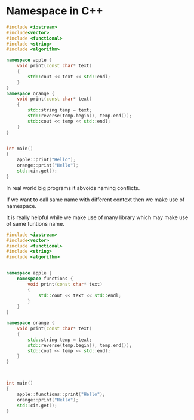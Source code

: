 # Namespace in C++

```c++
#include <iostream>
#include<vector>
#include <functional>
#include <string>
#include <algorithm>

namespace apple {
    void print(const char* text)
    {
        std::cout << text << std::endl;
    }
}
namespace orange {
    void print(const char* text)
    {
        std::string temp = text;
        std::reverse(temp.begin(), temp.end());
        std::cout << temp << std::endl;
    }
}


int main()
{
    apple::print("Hello");
    orange::print("Hello");
    std::cin.get();
}
```

In real world big programs it abvoids naming conflicts.

If we want to call same name with different context then we make use of namespace.

It is really helpful while we make use of many library which may make use of same funtions name.

```c++
#include <iostream>
#include<vector>
#include <functional>
#include <string>
#include <algorithm>


namespace apple {
    namespace functions {
        void print(const char* text)
        {
            std::cout << text << std::endl;
        }
    }
}

namespace orange {
    void print(const char* text)
    {
        std::string temp = text;
        std::reverse(temp.begin(), temp.end());
        std::cout << temp << std::endl;
    }
}



int main()
{
    apple::functions::print("Hello");
    orange::print("Hello");
    std::cin.get();
}
```
